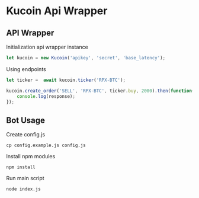 # Kucoin Api Wrapper


## API Wrapper

Initialization api wrapper instance

```JavaScript
let kucoin = new Kucoin('apikey', 'secret', 'base_latency');
```

Using endpoints

```JavaScript
let ticker =  await kucoin.ticker('RPX-BTC');

kucoin.create_order('SELL', 'RPX-BTC', ticker.buy, 2000).then(function(response){
    console.log(response);
});
```

## Bot Usage

 
Create config.js

```unix 
cp config.example.js config.js
```

Install npm modules

```unix 
npm install
```

Run main script

```unix 
node index.js
```
  